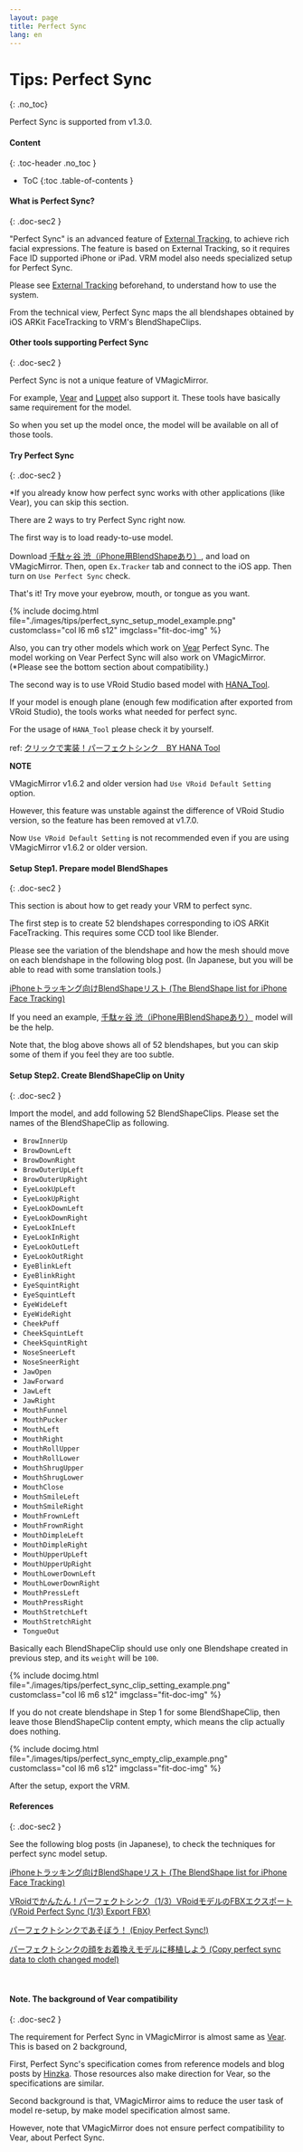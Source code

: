 ```yaml
---
layout: page
title: Perfect Sync
lang: en
---
```


# Tips: Perfect Sync
{: .no_toc}

Perfect Sync is supported from v1.3.0.

<div class="toc-area" markdown="1">

#### Content
{: .toc-header .no_toc }

* ToC
{:toc .table-of-contents }

</div>

#### What is Perfect Sync?
{: .doc-sec2 }

"Perfect Sync" is an advanced feature of [External Tracking](../docs/external_tracker), to achieve rich facial expressions. The feature is based on External Tracking, so it requires Face ID supported iPhone or iPad. VRM model also needs specialized setup for Perfect Sync.

Please see [External Tracking](../docs/external_tracker) beforehand, to understand how to use the system.

From the technical view, Perfect Sync maps the all blendshapes obtained by iOS ARKit FaceTracking to VRM's BlendShapeClips.


#### Other tools supporting Perfect Sync
{: .doc-sec2 }

Perfect Sync is not a unique feature of VMagicMirror.

For example, [Vear](https://apps.apple.com/jp/app/id1490697369) and [Luppet](https://luppet.appspot.com/) also support it. These tools have basically same requirement for the model. 

So when you set up the model once, the model will be available on all of those tools.


#### Try Perfect Sync
{: .doc-sec2 }

*If you already know how perfect sync works with other applications (like Vear), you can skip this section.

There are 2 ways to try Perfect Sync right now.

The first way is to load ready-to-use model.

Download [千駄ヶ谷 渋（iPhone用BlendShapeあり）](https://hub.vroid.com/characters/7307666808713466197/models/1090122510476995853), and load on VMagicMirror. Then, open `Ex.Tracker` tab and connect to the iOS app. Then turn on `Use Perfect Sync` check.

That's it! Try move your eyebrow, mouth, or tongue as you want.

<div class="row">
{% include docimg.html file="./images/tips/perfect_sync_setup_model_example.png" customclass="col l6 m6 s12" imgclass="fit-doc-img" %}
</div>

Also, you can try other models which work on [Vear](https://apps.apple.com/jp/app/id1490697369) Perfect Sync. The model working on Vear Perfect Sync will also work on VMagicMirror. (*Please see the bottom section about compatibility.)


The second way is to use VRoid Studio based model with [HANA_Tool](https://booth.pm/ja/items/2437978).

If your model is enough plane (enough few modification after exported from VRoid Studio), the tools works what needed for perfect sync.

For the usage of `HANA_Tool` please check it by yourself.

ref: [クリックで実装！パーフェクトシンク　BY HANA Tool](https://hinzka.hatenablog.com/entry/2020/10/12/014540)


<div class="note-area" markdown="1">

**NOTE** 

VMagicMirror v1.6.2 and older version had `Use VRoid Default Setting` option.

However, this feature was unstable against the difference of VRoid Studio version, so the feature has been removed at v1.7.0.

Now `Use VRoid Default Setting` is not recommended even if you are using VMagicMirror v1.6.2 or older version.

</div>


#### Setup Step1. Prepare model BlendShapes
{: .doc-sec2 }

This section is about how to get ready your VRM to perfect sync.

The first step is to create 52 blendshapes corresponding to iOS ARKit FaceTracking. This requires some CCD tool like Blender.

Please see the variation of the blendshape and how the mesh should move on each blendshape in the following blog post. (In Japanese, but you will be able to read with some translation tools.)

[iPhoneトラッキング向けBlendShapeリスト (The BlendShape list for iPhone Face Tracking)](https://hinzka.hatenablog.com/entry/2020/06/15/072929)

If you need an example, [千駄ヶ谷 渋（iPhone用BlendShapeあり）](https://hub.vroid.com/characters/7307666808713466197/models/1090122510476995853) model will be the help.

Note that, the blog above shows all of 52 blendshapes, but you can skip some of them if you feel they are too subtle.

#### Setup Step2. Create BlendShapeClip on Unity
{: .doc-sec2 }

Import the model, and add following 52 BlendShapeClips. Please set the names of the BlendShapeClip as following.

<div class="doc-ul" markdown="1">

- `BrowInnerUp`
- `BrowDownLeft`
- `BrowDownRight`
- `BrowOuterUpLeft`
- `BrowOuterUpRight`
- `EyeLookUpLeft`
- `EyeLookUpRight`
- `EyeLookDownLeft`
- `EyeLookDownRight`
- `EyeLookInLeft`
- `EyeLookInRight`
- `EyeLookOutLeft`
- `EyeLookOutRight`
- `EyeBlinkLeft`
- `EyeBlinkRight`
- `EyeSquintRight`
- `EyeSquintLeft`
- `EyeWideLeft`
- `EyeWideRight`
- `CheekPuff`
- `CheekSquintLeft`
- `CheekSquintRight`
- `NoseSneerLeft`
- `NoseSneerRight`
- `JawOpen`
- `JawForward`
- `JawLeft`
- `JawRight`
- `MouthFunnel`
- `MouthPucker`
- `MouthLeft`
- `MouthRight`
- `MouthRollUpper`
- `MouthRollLower`
- `MouthShrugUpper`
- `MouthShrugLower`
- `MouthClose`
- `MouthSmileLeft`
- `MouthSmileRight`
- `MouthFrownLeft`
- `MouthFrownRight`
- `MouthDimpleLeft`
- `MouthDimpleRight`
- `MouthUpperUpLeft`
- `MouthUpperUpRight`
- `MouthLowerDownLeft`
- `MouthLowerDownRight`
- `MouthPressLeft`
- `MouthPressRight`
- `MouthStretchLeft`
- `MouthStretchRight`
- `TongueOut`

</div>

Basically each BlendShapeClip should use only one Blendshape created in previous step, and its `weight` will be `100`.

<div class="row">
{% include docimg.html file="./images/tips/perfect_sync_clip_setting_example.png" customclass="col l6 m6 s12" imgclass="fit-doc-img" %}
</div>

If you do not create blendshape in Step 1 for some BlendShapeClip, then leave those BlendShapeClip content empty, which means the clip actually does nothing.

<div class="row">
{% include docimg.html file="./images/tips/perfect_sync_empty_clip_example.png" customclass="col l6 m6 s12" imgclass="fit-doc-img" %}
</div>

After the setup, export the VRM.


#### References
{: .doc-sec2 }

See the following blog posts (in Japanese), to check the techniques for perfect sync model setup.

[iPhoneトラッキング向けBlendShapeリスト (The BlendShape list for iPhone Face Tracking)](https://hinzka.hatenablog.com/entry/2020/06/15/072929)

[VRoidでかんたん！パーフェクトシンク（1/3）VRoidモデルのFBXエクスポート (VRoid Perfect Sync (1/3) Export FBX)](https://hinzka.hatenablog.com/entry/2020/08/15/145040)

[パーフェクトシンクであそぼう！ (Enjoy Perfect Sync!)](https://hinzka.hatenablog.com/entry/2020/08/15/145040)

[パーフェクトシンクの顔をお着換えモデルに移植しよう (Copy perfect sync data to cloth changed model)](https://hinzka.hatenablog.com/entry/2020/08/17/001851)

　

#### Note. The background of Vear compatibility
{: .doc-sec2 }

The requirement for Perfect Sync in VMagicMirror is almost same as [Vear](https://apps.apple.com/jp/app/id1490697369). This is based on 2 background,

First, Perfect Sync's specification comes from reference models and blog posts by [Hinzka](https://twitter.com/hinzka). Those resources also make direction for Vear, so the specifications are similar.

Second background is that, VMagicMirror aims to reduce the user task of model re-setup, by make model specification almost same.

However, note that VMagicMirror does not ensure perfect compatibility to Vear, about Perfect Sync.

